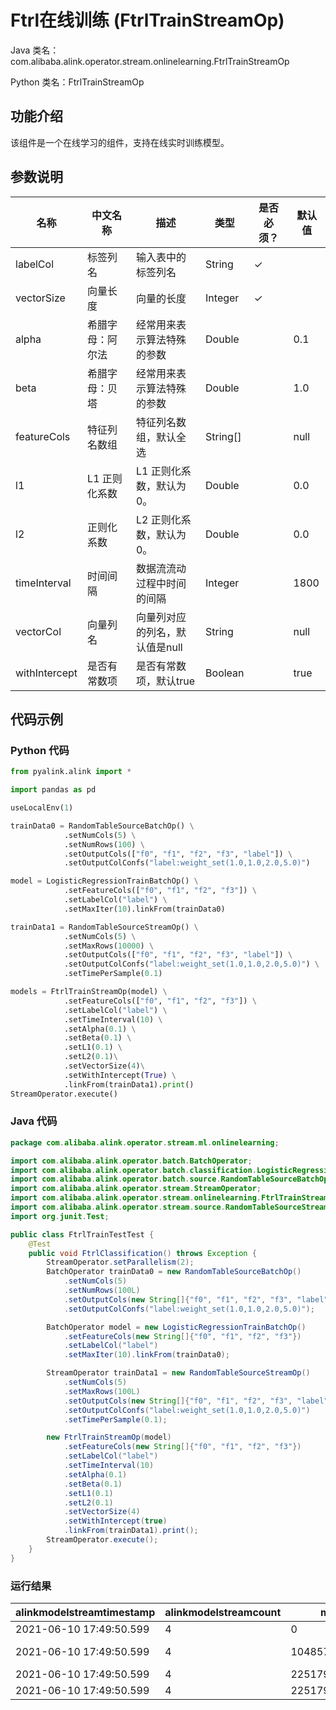 # Ftrl在线训练 (FtrlTrainStreamOp)
Java 类名：com.alibaba.alink.operator.stream.onlinelearning.FtrlTrainStreamOp

Python 类名：FtrlTrainStreamOp


## 功能介绍
该组件是一个在线学习的组件，支持在线实时训练模型。

## 参数说明

| 名称 | 中文名称 | 描述 | 类型 | 是否必须？ | 默认值 |
| --- | --- | --- | --- | --- | --- |
| labelCol | 标签列名 | 输入表中的标签列名 | String | ✓ |  |
| vectorSize | 向量长度 | 向量的长度 | Integer | ✓ |  |
| alpha | 希腊字母：阿尔法 | 经常用来表示算法特殊的参数 | Double |  | 0.1 |
| beta | 希腊字母：贝塔 | 经常用来表示算法特殊的参数 | Double |  | 1.0 |
| featureCols | 特征列名数组 | 特征列名数组，默认全选 | String[] |  | null |
| l1 | L1 正则化系数 | L1 正则化系数，默认为0。 | Double |  | 0.0 |
| l2 | 正则化系数 | L2 正则化系数，默认为0。 | Double |  | 0.0 |
| timeInterval | 时间间隔 | 数据流流动过程中时间的间隔 | Integer |  | 1800 |
| vectorCol | 向量列名 | 向量列对应的列名，默认值是null | String |  | null |
| withIntercept | 是否有常数项 | 是否有常数项，默认true | Boolean |  | true |



## 代码示例
### Python 代码
```python
from pyalink.alink import *

import pandas as pd

useLocalEnv(1)

trainData0 = RandomTableSourceBatchOp() \
            .setNumCols(5) \
            .setNumRows(100) \
            .setOutputCols(["f0", "f1", "f2", "f3", "label"]) \
            .setOutputColConfs("label:weight_set(1.0,1.0,2.0,5.0)")

model = LogisticRegressionTrainBatchOp() \
            .setFeatureCols(["f0", "f1", "f2", "f3"]) \
            .setLabelCol("label") \
            .setMaxIter(10).linkFrom(trainData0)

trainData1 = RandomTableSourceStreamOp() \
            .setNumCols(5) \
            .setMaxRows(10000) \
            .setOutputCols(["f0", "f1", "f2", "f3", "label"]) \
            .setOutputColConfs("label:weight_set(1.0,1.0,2.0,5.0)") \
            .setTimePerSample(0.1)

models = FtrlTrainStreamOp(model) \
            .setFeatureCols(["f0", "f1", "f2", "f3"]) \
            .setLabelCol("label") \
            .setTimeInterval(10) \
            .setAlpha(0.1) \
            .setBeta(0.1) \
            .setL1(0.1) \
            .setL2(0.1)\
            .setVectorSize(4)\
            .setWithIntercept(True) \
            .linkFrom(trainData1).print()
StreamOperator.execute()
```
### Java 代码
```java
package com.alibaba.alink.operator.stream.ml.onlinelearning;

import com.alibaba.alink.operator.batch.BatchOperator;
import com.alibaba.alink.operator.batch.classification.LogisticRegressionTrainBatchOp;
import com.alibaba.alink.operator.batch.source.RandomTableSourceBatchOp;
import com.alibaba.alink.operator.stream.StreamOperator;
import com.alibaba.alink.operator.stream.onlinelearning.FtrlTrainStreamOp;
import com.alibaba.alink.operator.stream.source.RandomTableSourceStreamOp;
import org.junit.Test;

public class FtrlTrainTestTest {
    @Test
    public void FtrlClassification() throws Exception {
        StreamOperator.setParallelism(2);
        BatchOperator trainData0 = new RandomTableSourceBatchOp()
            .setNumCols(5)
            .setNumRows(100L)
            .setOutputCols(new String[]{"f0", "f1", "f2", "f3", "label"})
            .setOutputColConfs("label:weight_set(1.0,1.0,2.0,5.0)");

        BatchOperator model = new LogisticRegressionTrainBatchOp()
            .setFeatureCols(new String[]{"f0", "f1", "f2", "f3"})
            .setLabelCol("label")
            .setMaxIter(10).linkFrom(trainData0);

        StreamOperator trainData1 = new RandomTableSourceStreamOp()
            .setNumCols(5)
            .setMaxRows(100L)
            .setOutputCols(new String[]{"f0", "f1", "f2", "f3", "label"})
            .setOutputColConfs("label:weight_set(1.0,1.0,2.0,5.0)")
            .setTimePerSample(0.1);

        new FtrlTrainStreamOp(model)
            .setFeatureCols(new String[]{"f0", "f1", "f2", "f3"})
            .setLabelCol("label")
            .setTimeInterval(10)
            .setAlpha(0.1)
            .setBeta(0.1)
            .setL1(0.1)
            .setL2(0.1)
            .setVectorSize(4)
            .setWithIntercept(true)
            .linkFrom(trainData1).print();
        StreamOperator.execute();
    }
}
```
### 运行结果
alinkmodelstreamtimestamp|alinkmodelstreamcount|model_id|model_info|label_value
-------------------------|---------------------|--------|----------|-----------
2021-06-10 17:49:50.599|4|0|{"hasInterceptItem":"true","modelName":"\"Logistic Regression\"","labelCol":null,"linearModelType":"\"LR\"","vectorSize":"4"}|null
2021-06-10 17:49:50.599|4|1048576|{"featureColNames":["f0","f1","f2","f3"],"featureColTypes":null,"coefVector":{"data":[0.7535834898120117,0.1413841730068463,0.22745806246300418,0.22262447698184248,0.07959472260346781]},"coefVectors":null,"convergenceInfo":null}|null
2021-06-10 17:49:50.599|4|2251799812636672|null|2.0000
2021-06-10 17:49:50.599|4|2251799812636673|null|1.0000
